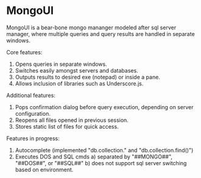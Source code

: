 MongoUI
=======

MongoUI is a bear-bone mongo mananger modeled after sql server manager, where multiple queries and query results are handled in separate windows.  

Core features:
1) Opens queries in separate windows.
2) Switches easily amongst servers and databases.
3) Outputs results to desired exe (notepad) or inside a pane.
4) Allows inclusion of libraries such as Underscore.js.

Additional features:
1) Pops confirmation dialog before query execution, depending on server configuration.
2) Reopens all files opened in previous session.
3) Stores static list of files for quick access.

Features in progress:
1) Autocomplete (implemented "db.collection." and "db.collection.find()")
2) Executes DOS and SQL cmds 
  a) separated by "##MONGO##", "##DOS##", or "##SQL##"
  b) does not support sql server switching based on environment.
